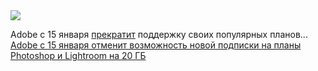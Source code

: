 <!--2025-01-12 09:47:32-->
<div class="yb">
  <div class="rss smaller1 habr"><img src="https://habrastorage.org/getpro/habr/upload_files/e97/424/e51/e97424e512b7f3a23debb91ef07769ce.JPG" /><p>Adobe с 15 января <a href="https://www.techradar.com/pro/hurry-up-adobe-will-kill-its-popular-20gb-photography-lightroom-plans-next-week-so-make-sure-you-make-the-right-move" rel="noopener noreferrer nofollow">прекратит</a> поддержку своих популярных планов... <br><a class="light" href="https://habr.com/ru/news/873058/?utm_source=habrahabr&utm_medium=rss&utm_campaign=873058">Adobe с 15 января отменит возможность новой подписки на планы Photoshop и Lightroom на 20 ГБ</a></div>
</div>
